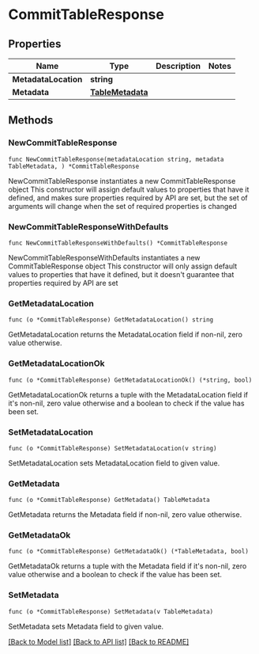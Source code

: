 # CommitTableResponse

## Properties

Name | Type | Description | Notes
------------ | ------------- | ------------- | -------------
**MetadataLocation** | **string** |  | 
**Metadata** | [**TableMetadata**](TableMetadata.md) |  | 

## Methods

### NewCommitTableResponse

`func NewCommitTableResponse(metadataLocation string, metadata TableMetadata, ) *CommitTableResponse`

NewCommitTableResponse instantiates a new CommitTableResponse object
This constructor will assign default values to properties that have it defined,
and makes sure properties required by API are set, but the set of arguments
will change when the set of required properties is changed

### NewCommitTableResponseWithDefaults

`func NewCommitTableResponseWithDefaults() *CommitTableResponse`

NewCommitTableResponseWithDefaults instantiates a new CommitTableResponse object
This constructor will only assign default values to properties that have it defined,
but it doesn't guarantee that properties required by API are set

### GetMetadataLocation

`func (o *CommitTableResponse) GetMetadataLocation() string`

GetMetadataLocation returns the MetadataLocation field if non-nil, zero value otherwise.

### GetMetadataLocationOk

`func (o *CommitTableResponse) GetMetadataLocationOk() (*string, bool)`

GetMetadataLocationOk returns a tuple with the MetadataLocation field if it's non-nil, zero value otherwise
and a boolean to check if the value has been set.

### SetMetadataLocation

`func (o *CommitTableResponse) SetMetadataLocation(v string)`

SetMetadataLocation sets MetadataLocation field to given value.


### GetMetadata

`func (o *CommitTableResponse) GetMetadata() TableMetadata`

GetMetadata returns the Metadata field if non-nil, zero value otherwise.

### GetMetadataOk

`func (o *CommitTableResponse) GetMetadataOk() (*TableMetadata, bool)`

GetMetadataOk returns a tuple with the Metadata field if it's non-nil, zero value otherwise
and a boolean to check if the value has been set.

### SetMetadata

`func (o *CommitTableResponse) SetMetadata(v TableMetadata)`

SetMetadata sets Metadata field to given value.



[[Back to Model list]](../README.md#documentation-for-models) [[Back to API list]](../README.md#documentation-for-api-endpoints) [[Back to README]](../README.md)


